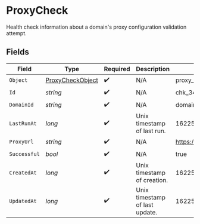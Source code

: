 # ProxyCheck

Health check information about a domain's proxy configuration validation attempt.


## Fields

| Field                                                           | Type                                                            | Required                                                        | Description                                                     | Example                                                         |
| --------------------------------------------------------------- | --------------------------------------------------------------- | --------------------------------------------------------------- | --------------------------------------------------------------- | --------------------------------------------------------------- |
| `Object`                                                        | [ProxyCheckObject](../../Models/Components/ProxyCheckObject.md) | :heavy_check_mark:                                              | N/A                                                             | proxy_check                                                     |
| `Id`                                                            | *string*                                                        | :heavy_check_mark:                                              | N/A                                                             | chk_3498fd                                                      |
| `DomainId`                                                      | *string*                                                        | :heavy_check_mark:                                              | N/A                                                             | domain_32hfu3e                                                  |
| `LastRunAt`                                                     | *long*                                                          | :heavy_check_mark:                                              | Unix timestamp of last run.<br/>                                | 1622547600                                                      |
| `ProxyUrl`                                                      | *string*                                                        | :heavy_check_mark:                                              | N/A                                                             | https://example.com/__clerk                                     |
| `Successful`                                                    | *bool*                                                          | :heavy_check_mark:                                              | N/A                                                             | true                                                            |
| `CreatedAt`                                                     | *long*                                                          | :heavy_check_mark:                                              | Unix timestamp of creation.<br/>                                | 1622547000                                                      |
| `UpdatedAt`                                                     | *long*                                                          | :heavy_check_mark:                                              | Unix timestamp of last update.<br/>                             | 1622547700                                                      |